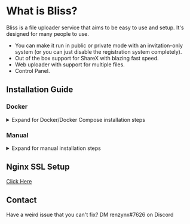 # What is Bliss?

Bliss is a file uploader service that aims to be easy to use and setup. It's designed for many people to use.

- You can make it run in public or private mode with an invitation-only system (or you can just disable the registration system completely).
- Out of the box support for ShareX with blazing fast speed.
- Web uploader with support for multiple files.
- Control Panel.

## Installation Guide

### Docker

<details>
<summary>Expand for Docker/Docker Compose installation steps</summary>
<br>
1. Have docker and docker-compose installed (if you don't know what docker is <a href="https://docs.docker.com/">click here</a>).
<br>
2. Clone this repo <code>git clone https://github.com/renzynx/bliss.git && cd bliss</code>
<br>
3. Run <code>cp .env.docker.example .env</code> and fill out the credentials.
<br>
4. Run the command that corresponds to your OS:
<br>
<ul>
    <li>
        Linux: <code>sh scripts/docker-linux.sh</code>
    </li>
    <li>
        Window: <code>./scripts/docker-window.ps1</code>
    </li>
    <li>
        These scripts are identical using the equivalent commands in each OS.
    </li>
</ul>

How to update?

```shell
# first pull the new changes with
git pull

# and rebuild the container
docker-compose up --force-recreate --build -d && docker image prune
```

</details>

### Manual

<details>
<summary>Expand for manual installation steps</summary>
<br>
1. You need to have NodeJS 16 or higher installed.
<br>
2. Clone this repo <code>git clone --recursive https://github.com/renzynx/bliss.git && cd bliss</code>.
<br>
3. Run <code>yarn install</code> or <code>npm install</code>.
<br>
4. Run <code>cp .env.example .env</code> and fill out the credentials.
<br>
5. Run <code>yarn build:all</code> or <code>npm run build:all</code>.
<br>
6. Migrate the database with <code>yarn prisma migrate deploy</code> or <code>yarn prisma db push</code> if you having some problem.
<br>
7. Run <code>yarn start:all</code> or <code>npm run start:all</code> to start Bliss.

<br>

How to update?

```shell
# first pull the new changes with
git pull

# and recompile typescript to javascript
yarn build:all

# restart the node process to get the latest update
yarn start:all
```

</details>

## Nginx SSL Setup

[Click Here](docs/nginx.md)

## Contact

Have a weird issue that you can't fix?
DM renzynx#7626 on Discord
